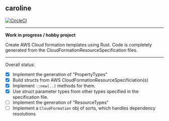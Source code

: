 caroline
---


[![CircleCI](https://circleci.com/gh/milesgranger/caroline/tree/master.svg?style=svg)](https://circleci.com/gh/milesgranger/caroline/tree/master)

---

**Work in progress / hobby project**

Create AWS Cloud formation templates using Rust. Code is completely generated
from the CloudFormationResourceSpecification files.

---

Overall status:

- [X] Implement the generation of "PropertyTypes"
- [X] Build structs from AWS CloudFormationResourceSpecificiation(s)
- [X] Implement `::new(..)` methods for them.
- [X] Use struct parameter types from other types specified in the specification file.
- [ ] Implement the generation of "ResourceTypes"
- [ ] Implement a `CloudFormation` obj of sorts, which handles dependency resolutions
